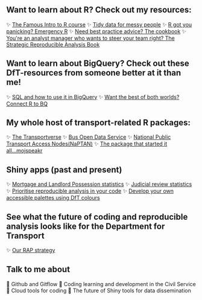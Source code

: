 ## Want to learn about R? Check out my resources:

✨ [The Famous Intro to R course](https://department-for-transport.github.io/intro_R/)
✨ [Tidy data for messy people](https://department-for-transport.github.io/tidy_data_workshop/)
✨ [R got you panicking? Emergency R](https://department-for-transport.github.io/emergency_r/)
✨ [Need best practice advice? The cookbook](https://department-for-transport.github.io/R-cookbook/index.html)
✨ [You're an analyst manager who wants to steer your team right? The Strategic Reproducible Analysis Book](https://department-for-transport.github.io/reproducible_analysis_guidance/)

## Want to learn about BigQuery? Check out these DfT-resources from someone better at it than me!

✨ [SQL and how to use it in BigQuery](https://department-for-transport.github.io/intro_sql_in_bigquery/)
✨ [Want the best of both worlds? Connect R to BQ](https://department-for-transport.github.io/gcp_to_r/)

## My whole host of transport-related R packages:

✨ [The Transportverse](https://github.com/department-for-transport-public/transportverse)
✨ [Bus Open Data Service](https://cran.r-project.org/package=bodsr)
✨ [National Public Transport Access Nodes(NaPTAN)](https://cran.r-project.org/package=naptanr)
✨ [The package that started it all...mojspeakr](https://github.com/moj-analytical-services/mojspeakr)

## Shiny apps (past and present)

✨ [Mortgage and Landlord Possession statistics](https://mlp-app.apps.alpha.mojanalytics.xyz/)
✨ [Judicial review statistics](https://judicial-reviews-app.apps.alpha.mojanalytics.xyz/)
✨ [Prioritise reproducible analysis in your code](https://fran-bryden-dft.shinyapps.io/rap_report)
✨ [Develop your own accessible palettes using DfT colours](https://fran-bryden-dft.shinyapps.io/chart_accessibility-main/)

## See what the future of coding and reproducible analysis looks like for the Department for Transport 

✨ [Our RAP strategy](https://www.gov.uk/government/publications/standards-for-official-statistics-published-by-the-department-for-transport/analysis-function-rap-strategy-2023-implementation-plan-at-dft)

## Talk to me about

💬 Github and Gitflow
💬 Coding learning and development in the Civil Service
💬 Cloud tools for coding
💬 The future of Shiny tools for data dissemination
